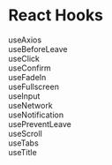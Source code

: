 # React Hooks
useAxios<br/>
useBeforeLeave<br/>
useClick<br/>
useConfirm<br/>
useFadeIn<br/>
useFullscreen<br/>
useInput<br/>
useNetwork<br/>
useNotification<br/>
usePreventLeave<br/>
useScroll<br/>
useTabs<br/>
useTitle<br/>

